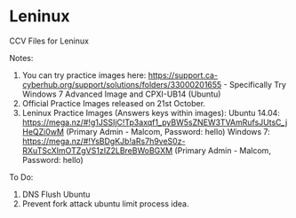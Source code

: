 # Leninux
CCV Files for Leninux

Notes:

1) You can try practice images here: https://support.ca-cyberhub.org/support/solutions/folders/33000201655 - Specifically Try Windows 7 Advanced Image and CPXI-UB14 (Ubuntu)
2) Official Practice Images released on 21st October.
3) Leninux Practice Images (Answers keys within images):
Ubuntu 14.04: https://mega.nz/#!g1JSSIjC!Tp3axqf1_pyBW5sZNEW3TVAmRufsJUtsC_jHeQZi0wM (Primary Admin - Malcom, Password: hello)
Windows 7: https://mega.nz/#!YsBDgKJb!aRs7h9veS0z-RXuTScXImOTZgVS1zIZ2LBreBWoBGXM (Primary Admin - Malcom, Password: hello)

To Do:

1) DNS Flush Ubuntu
2) Prevent fork attack ubuntu limit process idea.
